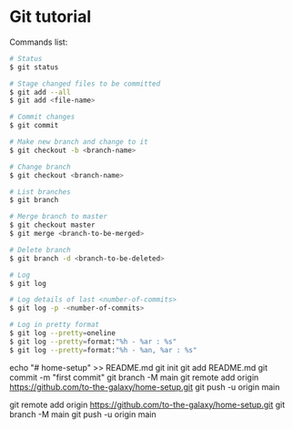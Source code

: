 # Git tutorial

Commands list:

```bash
# Status
$ git status

# Stage changed files to be committed
$ git add --all
$ git add <file-name>

# Commit changes
$ git commit

# Make new branch and change to it
$ git checkout -b <branch-name>

# Change branch
$ git checkout <branch-name>

# List branches
$ git branch

# Merge branch to master
$ git checkout master
$ git merge <branch-to-be-merged>

# Delete branch
$ git branch -d <branch-to-be-deleted>

# Log
$ git log

# Log details of last <number-of-commits>
$ git log -p -<number-of-commits>

# Log in pretty format
$ git log --pretty=oneline
$ git log --pretty=format:"%h - %ar : %s"
$ git log --pretty=format:"%h - %an, %ar : %s"
```

echo "# home-setup" >> README.md
git init
git add README.md
git commit -m "first commit"
git branch -M main
git remote add origin https://github.com/to-the-galaxy/home-setup.git
git push -u origin main


git remote add origin https://github.com/to-the-galaxy/home-setup.git
git branch -M main
git push -u origin main